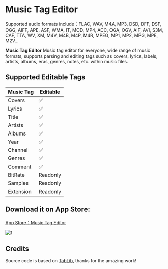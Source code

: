 # Music Tag Editor

Supported audio formats include：FLAC, WAV, M4A, MP3, DSD, DFF, DSF, OGG, AIFF, APE, ASF, WMA, IT, MOD, MP4, ACC, OGA, OGV, AIF, AVI, S3M, CAF, TTA, WV, XM, M4V, M4B, M4P, M4R, MPEG, MP1, MP2, MPG, MPE, M2V...

**Music Tag Editor** Music tag editor for everyone, wide range of music formats, supports parsing and editing tags such as covers, lyrics, labels, artists, albums, eras, genres, notes, etc. within music files.

## Supported Editable Tags

| Music Tag | Editable |
|-----------|----------|
| Covers    | ✅        |
| Lyrics    | ✅        |
| Title     | ✅        |
| Artists   | ✅        |
| Albums    | ✅        |
| Year      | ✅        |
| Channel   | ✅        |
| Genres    | ✅        |
| Comment   | ✅        |
| BitRate   | Readonly  |
| Samples   | Readonly  |
| Extension | Readonly  |

## Download it on App Store:

[App Store：Music Tag Editor](https://apps.apple.com/app/id6738013677)

![1](https://github.com/user-attachments/assets/f89ee91d-7123-415b-8f82-817b1f13f2af)

## Credits

Source code is based on [TabLib](https://taglib.org/), thanks for the amazing work!
